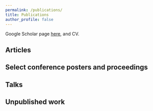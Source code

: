 ```yaml
---
permalink: /publications/
title: Publications
author_profile: false
---
```


Google Scholar page [here](https://scholar.google.com/citations?user=gAMVsrkAAAAJ&hl=en), and CV.

## Articles

## Select conference posters and proceedings

## Talks

## Unpublished work

